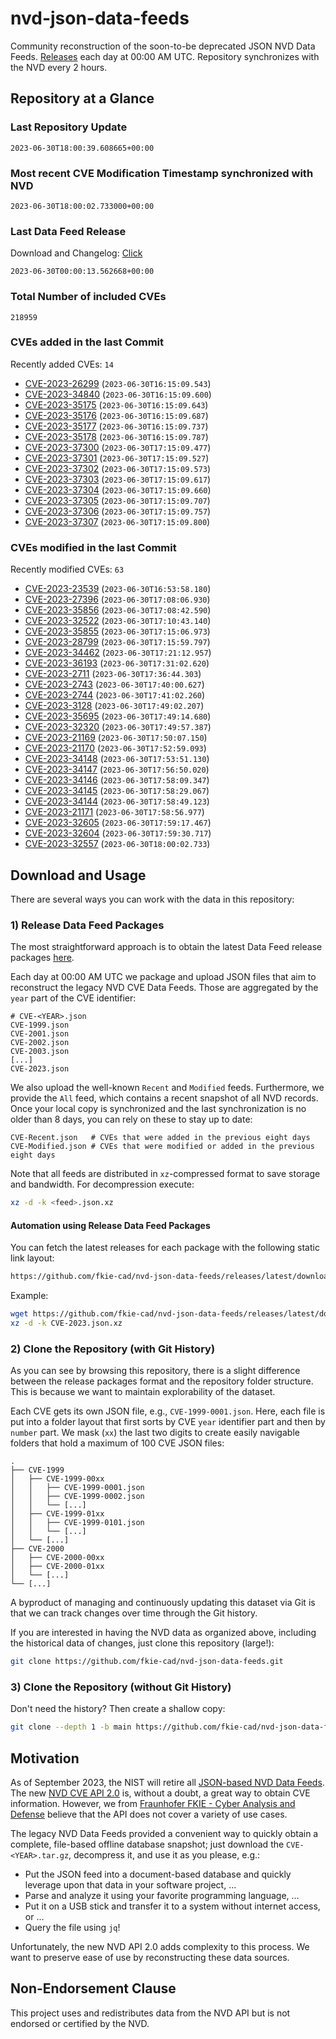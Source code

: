 # nvd-json-data-feeds

Community reconstruction of the soon-to-be deprecated JSON NVD Data Feeds. 
[Releases](https://github.com/fkie-cad/nvd-json-data-feeds/releases/latest) each day at 00:00 AM UTC.
Repository synchronizes with the NVD every 2 hours.

## Repository at a Glance

### Last Repository Update

```plain
2023-06-30T18:00:39.608665+00:00
```

### Most recent CVE Modification Timestamp synchronized with NVD

```plain
2023-06-30T18:00:02.733000+00:00
```

### Last Data Feed Release

Download and Changelog: [Click](https://github.com/fkie-cad/nvd-json-data-feeds/releases/latest)

```plain
2023-06-30T00:00:13.562668+00:00
```

### Total Number of included CVEs

```plain
218959
```

### CVEs added in the last Commit

Recently added CVEs: `14`

* [CVE-2023-26299](CVE-2023/CVE-2023-262xx/CVE-2023-26299.json) (`2023-06-30T16:15:09.543`)
* [CVE-2023-34840](CVE-2023/CVE-2023-348xx/CVE-2023-34840.json) (`2023-06-30T16:15:09.600`)
* [CVE-2023-35175](CVE-2023/CVE-2023-351xx/CVE-2023-35175.json) (`2023-06-30T16:15:09.643`)
* [CVE-2023-35176](CVE-2023/CVE-2023-351xx/CVE-2023-35176.json) (`2023-06-30T16:15:09.687`)
* [CVE-2023-35177](CVE-2023/CVE-2023-351xx/CVE-2023-35177.json) (`2023-06-30T16:15:09.737`)
* [CVE-2023-35178](CVE-2023/CVE-2023-351xx/CVE-2023-35178.json) (`2023-06-30T16:15:09.787`)
* [CVE-2023-37300](CVE-2023/CVE-2023-373xx/CVE-2023-37300.json) (`2023-06-30T17:15:09.477`)
* [CVE-2023-37301](CVE-2023/CVE-2023-373xx/CVE-2023-37301.json) (`2023-06-30T17:15:09.527`)
* [CVE-2023-37302](CVE-2023/CVE-2023-373xx/CVE-2023-37302.json) (`2023-06-30T17:15:09.573`)
* [CVE-2023-37303](CVE-2023/CVE-2023-373xx/CVE-2023-37303.json) (`2023-06-30T17:15:09.617`)
* [CVE-2023-37304](CVE-2023/CVE-2023-373xx/CVE-2023-37304.json) (`2023-06-30T17:15:09.660`)
* [CVE-2023-37305](CVE-2023/CVE-2023-373xx/CVE-2023-37305.json) (`2023-06-30T17:15:09.707`)
* [CVE-2023-37306](CVE-2023/CVE-2023-373xx/CVE-2023-37306.json) (`2023-06-30T17:15:09.757`)
* [CVE-2023-37307](CVE-2023/CVE-2023-373xx/CVE-2023-37307.json) (`2023-06-30T17:15:09.800`)


### CVEs modified in the last Commit

Recently modified CVEs: `63`

* [CVE-2023-23539](CVE-2023/CVE-2023-235xx/CVE-2023-23539.json) (`2023-06-30T16:53:58.180`)
* [CVE-2023-27396](CVE-2023/CVE-2023-273xx/CVE-2023-27396.json) (`2023-06-30T17:08:06.930`)
* [CVE-2023-35856](CVE-2023/CVE-2023-358xx/CVE-2023-35856.json) (`2023-06-30T17:08:42.590`)
* [CVE-2023-32522](CVE-2023/CVE-2023-325xx/CVE-2023-32522.json) (`2023-06-30T17:10:43.140`)
* [CVE-2023-35855](CVE-2023/CVE-2023-358xx/CVE-2023-35855.json) (`2023-06-30T17:15:06.973`)
* [CVE-2023-28799](CVE-2023/CVE-2023-287xx/CVE-2023-28799.json) (`2023-06-30T17:15:59.797`)
* [CVE-2023-34462](CVE-2023/CVE-2023-344xx/CVE-2023-34462.json) (`2023-06-30T17:21:12.957`)
* [CVE-2023-36193](CVE-2023/CVE-2023-361xx/CVE-2023-36193.json) (`2023-06-30T17:31:02.620`)
* [CVE-2023-2711](CVE-2023/CVE-2023-27xx/CVE-2023-2711.json) (`2023-06-30T17:36:44.303`)
* [CVE-2023-2743](CVE-2023/CVE-2023-27xx/CVE-2023-2743.json) (`2023-06-30T17:40:00.627`)
* [CVE-2023-2744](CVE-2023/CVE-2023-27xx/CVE-2023-2744.json) (`2023-06-30T17:41:02.260`)
* [CVE-2023-3128](CVE-2023/CVE-2023-31xx/CVE-2023-3128.json) (`2023-06-30T17:49:02.207`)
* [CVE-2023-35695](CVE-2023/CVE-2023-356xx/CVE-2023-35695.json) (`2023-06-30T17:49:14.680`)
* [CVE-2023-32320](CVE-2023/CVE-2023-323xx/CVE-2023-32320.json) (`2023-06-30T17:49:57.387`)
* [CVE-2023-21169](CVE-2023/CVE-2023-211xx/CVE-2023-21169.json) (`2023-06-30T17:50:07.150`)
* [CVE-2023-21170](CVE-2023/CVE-2023-211xx/CVE-2023-21170.json) (`2023-06-30T17:52:59.093`)
* [CVE-2023-34148](CVE-2023/CVE-2023-341xx/CVE-2023-34148.json) (`2023-06-30T17:53:51.130`)
* [CVE-2023-34147](CVE-2023/CVE-2023-341xx/CVE-2023-34147.json) (`2023-06-30T17:56:50.020`)
* [CVE-2023-34146](CVE-2023/CVE-2023-341xx/CVE-2023-34146.json) (`2023-06-30T17:58:09.347`)
* [CVE-2023-34145](CVE-2023/CVE-2023-341xx/CVE-2023-34145.json) (`2023-06-30T17:58:29.067`)
* [CVE-2023-34144](CVE-2023/CVE-2023-341xx/CVE-2023-34144.json) (`2023-06-30T17:58:49.123`)
* [CVE-2023-21171](CVE-2023/CVE-2023-211xx/CVE-2023-21171.json) (`2023-06-30T17:58:56.977`)
* [CVE-2023-32605](CVE-2023/CVE-2023-326xx/CVE-2023-32605.json) (`2023-06-30T17:59:17.467`)
* [CVE-2023-32604](CVE-2023/CVE-2023-326xx/CVE-2023-32604.json) (`2023-06-30T17:59:30.717`)
* [CVE-2023-32557](CVE-2023/CVE-2023-325xx/CVE-2023-32557.json) (`2023-06-30T18:00:02.733`)


## Download and Usage

There are several ways you can work with the data in this repository:

### 1) Release Data Feed Packages

The most straightforward approach is to obtain the latest Data Feed release packages [here](https://github.com/fkie-cad/nvd-json-data-feeds/releases/latest).

Each day at 00:00 AM UTC we package and upload JSON files that aim to reconstruct the legacy NVD CVE Data Feeds.
Those are aggregated by the `year` part of the CVE identifier:

```
# CVE-<YEAR>.json
CVE-1999.json
CVE-2001.json
CVE-2002.json
CVE-2003.json
[...]
CVE-2023.json
```

We also upload the well-known `Recent` and `Modified` feeds.
Furthermore, we provide the `All` feed, which contains a recent snapshot of all NVD records.
Once your local copy is synchronized and the last synchronization is no older than 8 days, you can rely on these to stay up to date:

```plain
CVE-Recent.json   # CVEs that were added in the previous eight days
CVE-Modified.json # CVEs that were modified or added in the previous eight days
```

Note that all feeds are distributed in `xz`-compressed format to save storage and bandwidth.
For decompression execute:

```sh
xz -d -k <feed>.json.xz
```


#### Automation using Release Data Feed Packages

You can fetch the latest releases for each package with the following static link layout:

```sh
https://github.com/fkie-cad/nvd-json-data-feeds/releases/latest/download/CVE-<YEAR>.json.xz
```

Example:

```sh
wget https://github.com/fkie-cad/nvd-json-data-feeds/releases/latest/download/CVE-2023.json.xz
xz -d -k CVE-2023.json.xz
```

### 2) Clone the Repository (with Git History)

As you can see by browsing this repository, there is a slight difference between the release packages format and the repository folder structure.
This is because we want to maintain explorability of the dataset.

Each CVE gets its own JSON file, e.g., `CVE-1999-0001.json`.
Here, each file is put into a folder layout that first sorts by CVE `year` identifier part and then by `number` part.
We mask (`xx`) the last two digits to create easily navigable folders that hold a maximum of 100 CVE JSON files:

```plain
.
├── CVE-1999
│   ├── CVE-1999-00xx
│   │   ├── CVE-1999-0001.json
│   │   ├── CVE-1999-0002.json
│   │   └── [...]
│   ├── CVE-1999-01xx
│   │   ├── CVE-1999-0101.json
│   │   └── [...]
│   └── [...]
├── CVE-2000
│   ├── CVE-2000-00xx
│   ├── CVE-2000-01xx
│   └── [...]
└── [...]
```

A byproduct of managing and continuously updating this dataset via Git is that we can track changes over time through the Git history.

If you are interested in having the NVD data as organized above, including the historical data of changes, just clone this repository (large!):

```sh
git clone https://github.com/fkie-cad/nvd-json-data-feeds.git
```

### 3) Clone the Repository (without Git History)

Don't need the history? Then create a shallow copy:

```sh
git clone --depth 1 -b main https://github.com/fkie-cad/nvd-json-data-feeds.git
```

## Motivation

As of September 2023, the NIST will retire all [JSON-based NVD Data Feeds](https://nvd.nist.gov/vuln/data-feeds#divRetirementBanner-1).
The new [NVD CVE API 2.0](https://nvd.nist.gov/developers/vulnerabilities) is, without a doubt, a great way to obtain CVE information.
However, we from [Fraunhofer FKIE - Cyber Analysis and Defense](https://www.fkie.fraunhofer.de/en/departments/cad.html) believe that the API does not cover a variety of use cases.

The legacy NVD Data Feeds provided a convenient way to quickly obtain a complete, file-based offline database snapshot; just download the `CVE-<YEAR>.tar.gz`, decompress it, and use it as you please, e.g.:

* Put the JSON feed into a document-based database and quickly leverage upon that data in your software project, ...
* Parse and analyze it using your favorite programming language, ...
* Put it on a USB stick and transfer it to a system without internet access, or ...
* Query the file using `jq`!

Unfortunately, the new NVD API 2.0 adds complexity to this process.
We want to preserve ease of use by reconstructing these data sources.

## Non-Endorsement Clause

This project uses and redistributes data from the NVD API but is not endorsed or certified by the NVD.